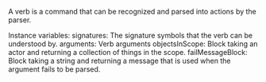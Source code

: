 A verb is a command that can be recognized and parsed into actions by the parser.

Instance variables: 
	signatures: The signature symbols that the verb can be understood by.
	arguments: Verb arguments
	objectsInScope: Block taking an actor and returning a collection of things in the scope.
	failMessageBlock: Block taking a string and returning a message that is used when the argument fails to be parsed.